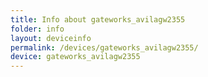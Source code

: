 ```yaml
---
title: Info about gateworks_avilagw2355
folder: info
layout: deviceinfo
permalink: /devices/gateworks_avilagw2355/
device: gateworks_avilagw2355
---
```

